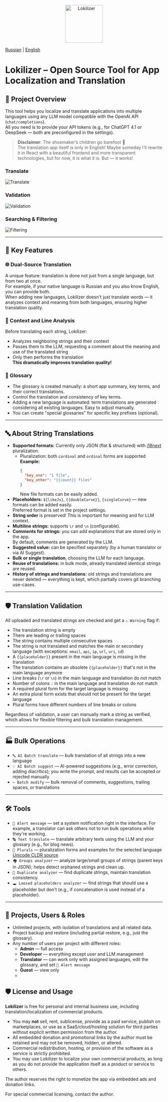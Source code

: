 <p align="center">
  <img src="web/logo_mini.png" alt="Lokilizer" width="120"/>
</p>

[Russian](readme.ru.md) | [English](readme.md)

# Lokilizer – Open Source Tool for App Localization and Translation

## 🚀 Project Overview

This tool helps you localize and translate applications into multiple languages using any LLM model compatible with the OpenAI API (`chat/completions`).  
All you need is to provide your API tokens (e.g., for ChatGPT 4.1 or DeepSeek — both are preconfigured in the settings).

> **Disclaimer**: The shoemaker’s children go barefoot 🙈  
> The translation app itself is only in English! Maybe someday I’ll rewrite it in React with a beautiful frontend and more transparent technologies, but for now, it is what it is. But — it works!

### Translate
![Translate](web/gifs/translate.webp)

### Validation
![Validation](web/gifs/validation.webp)

### Searching & Filtering
![Filtering](web/gifs/filtering.webp)

---

## 🎯 Key Features

### 🌐 Dual-Source Translation

A unique feature: translation is done not just from a single language, but from two at once.  
For example, if your native language is Russian and you also know English, you can provide both.  
When adding new languages, Lokilizer doesn't just translate words — it analyzes context and meaning from both languages, ensuring higher translation quality.

### 🧠 Context and Line Analysis

Before translating each string, Lokilizer:
- Analyzes neighboring strings and their context
- Passes them to the LLM, requesting a comment about the meaning and use of the translated string
- Only then performs the translation  
  **This dramatically improves translation quality!**

### 📜 Glossary

- The glossary is created manually: a short app summary, key terms, and their correct translations.
- Control the translation and consistency of key terms.
- Adding a new language is automated: term translations are generated considering all existing languages. Easy to adjust manually.
- You can create "special glossaries" for specific key prefixes (optional).

---

## 🔤 About String Translations

- **Supported formats:** Currently only JSON (flat & structured) with [i18next](https://www.i18next.com/) pluralization.
  - Pluralization: both `cardinal` and `ordinal` forms are supported  
    **Example:**
    ```json
    {
      "key_one": "1 file",
      "key_other": "{{count}} files"
    }
    ```
    New file formats can be easily added.
- **Placeholders:** `${likeJs}`, `{{doubleCurve}}`, `{singleCurve}` — new formats can be added easily.  
  Preferred format is set in the project settings.
- **String order** is preserved! This is important for meaning and for LLM context.
- **Multiline strings:** supports `\r` and `\n` (configurable).
- **Comments for strings:** you can add explanations that are stored only in the app.  
  By default, comments are generated by the LLM.
- **Suggested value:** can be specified separately (by a human translator or via AI Suggest).
- **Bulk or single translation**, choosing the LLM for each language.
- **Reuse of translations:** in bulk mode, already translated identical strings are reused.
- **History of strings and translations:** old strings and translations are never deleted — everything is kept, which partially covers git branching use-cases.

---

## 🛡️ Translation Validation

All uploaded and translated strings are checked and get a `⚠️ Warning` flag if:
- The translation string is empty
- There are leading or trailing spaces
- The string contains multiple consecutive spaces
- The string is not translated and matches the main or secondary language (with exceptions: `email`, `api`, `ip`, `url`, `uri`, `id`)
- A `{{placeholder}}` present in the main language is missing in the translation
- The translation contains an obsolete `{{placeholder}}` that's not in the main language anymore
- Line breaks (`\r` or `\n`) in the main language and translation do not match
- Number of colons `:` in the main language and translation do not match
- A required plural form for the target language is missing
- An extra plural form exists that should not be present for the target language
- Plural forms have different numbers of line breaks or colons

Regardless of validation, a user can manually mark a string as verified, which allows for flexible filtering and bulk translation management.

---

## 🏭 Bulk Operations

- `🔤 AI Batch translate` — bulk translation of all strings into a new language
- `💡 AI Batch suggest` — AI-powered suggestions (e.g., error correction, adding diacritics); you write the prompt, and results can be accepted or rejected manually
- `✂️ Batch modify` — bulk removal of comments, suggestions, trailing spaces, or translations

---

## 🛠️ Tools

- `📢 Alert message` — set a system notification right in the interface. For example, a translator can ask others not to run bulk operations while they're working.
- `🔠 Text translate` — translate arbitrary texts using the LLM and your glossary (e.g., for blog news).
- `🔢 Plurals` — pluralization forms and examples for the selected language  
  [Unicode CLDR source](https://www.unicode.org/cldr/charts/47/supplemental/language_plural_rules.html)
- `🏘️ Groups analyzer` — analyze large/small groups of strings (parent keys in JSON); helps detect orphaned strings and clean up.
- `👯 Duplicate analyzer` — find duplicate strings, maintain translation consistency.
- `🕳️ Loosed placeholders analyzer` — find strings that should use a placeholder but don't (e.g., if concatenation is used instead of a placeholder).

---

## 🏢 Projects, Users & Roles

- Unlimited projects, with isolation of translations and all related data.
- Project backup and restore (including partial restore, e.g., just the glossary).
- Any number of users per project with different roles:
  - **Admin** — full access
  - **Developer** — everything except user and LLM management
  - **Translator** — can work only with assigned languages, edit the glossary, and set `📢 Alert message`
  - **Guest** — view only
  - 

## 🛡️ License and Usage

**Lokilizer** is free for personal and internal business use, including translation/localization of commercial products.

- You may **not** sell, rent, sublicense, provide as a paid service, publish on marketplaces, or use as a SaaS/cloud/hosting solution for third parties without explicit written permission from the author.
- All embedded donation and promotional links by the author must be retained and may not be removed, hidden, or altered.
- Commercial redistribution, hosting, or provision of the software as a service is strictly prohibited.
- You may use Lokilizer to localize your own commercial products, as long as you do not provide the application itself as a product or service to others.

The author reserves the right to monetize the app via embedded ads and donation links.

For special commercial licensing, contact the author.